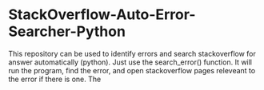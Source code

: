# StackOverflow-Auto-Error-Searcher-Python
This repository can be used to identify errors and search stackoverflow for answer automatically (python). Just use the search_error() function. It will run the program, find the error, and open stackoverflow pages releveant to the error if there is one.
The
